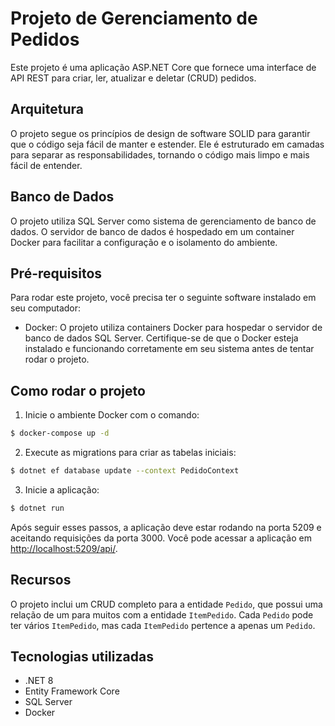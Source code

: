 # Projeto de Gerenciamento de Pedidos

Este projeto é uma aplicação ASP.NET Core que fornece uma interface de API REST para criar, ler, atualizar e deletar (CRUD) pedidos.

## Arquitetura

O projeto segue os princípios de design de software SOLID para garantir que o código seja fácil de manter e estender. Ele é estruturado em camadas para separar as responsabilidades, tornando o código mais limpo e mais fácil de entender.

## Banco de Dados

O projeto utiliza SQL Server como sistema de gerenciamento de banco de dados. O servidor de banco de dados é hospedado em um container Docker para facilitar a configuração e o isolamento do ambiente.

## Pré-requisitos

Para rodar este projeto, você precisa ter o seguinte software instalado em seu computador:

- Docker: O projeto utiliza containers Docker para hospedar o servidor de banco de dados SQL Server. Certifique-se de que o Docker esteja instalado e funcionando corretamente em seu sistema antes de tentar rodar o projeto.

## Como rodar o projeto

1. Inicie o ambiente Docker com o comando:

```bash
$ docker-compose up -d
```

2. Execute as migrations para criar as tabelas iniciais:

```bash
$ dotnet ef database update --context PedidoContext
```

3. Inicie a aplicação:

```bash
$ dotnet run
```

Após seguir esses passos, a aplicação deve estar rodando na porta 5209 e aceitando requisições da porta 3000. Você pode acessar a aplicação em [http://localhost:5209/api/](http://localhost:5209/api/).

## Recursos

O projeto inclui um CRUD completo para a entidade `Pedido`, que possui uma relação de um para muitos com a entidade `ItemPedido`. Cada `Pedido` pode ter vários `ItemPedido`, mas cada `ItemPedido` pertence a apenas um `Pedido`.

## Tecnologias utilizadas

- .NET 8
- Entity Framework Core
- SQL Server
- Docker
